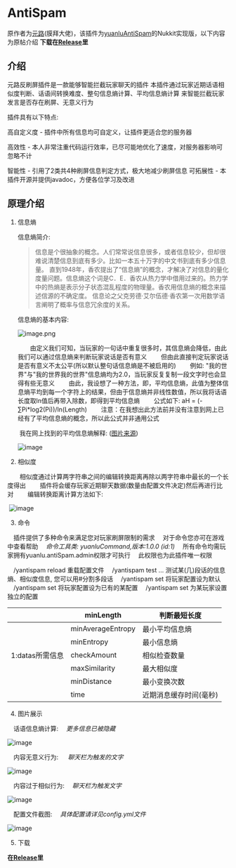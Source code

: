 # AntiSpam
原作者为[元路](https://www.mcbbs.net/home.php?mod=space&uid=670070)(膜拜大佬)，该插件为[yuanluAntiSpam](https://www.mcbbs.net/thread-903631-1-1.html)的Nukkit实现版，以下内容为原帖介绍
**下载在[Release](https://github.com/Isla4ever/AntiSpam/releases)里**

## 介绍

元路反刷屏插件是一款能够智能拦截玩家聊天的插件
本插件通过玩家近期话语相似度判断、话语间转换难度、整句信息熵计算、平均信息熵计算
来智能拦截玩家发言是否存在刷屏、无意义行为

插件具有以下特点:

高自定义度 - 插件中所有信息均可自定义，让插件更适合您的服务器 

高效性 - 本人非常注重代码运行效率，已尽可能地优化了速度，对服务器影响可忽略不计 

智能性 - 引用了2类共4种刷屏信息判定方式，极大地减少刷屏信息 可拓展性 - 本插件开源并提供javadoc，方便各位学习及改进

## 原理介绍

1. 信息熵

   信息熵简介:

   > 信息是个很抽象的概念。人们常常说信息很多，或者信息较少，但却很难说清楚信息到底有多少。比如一本五十万字的中文书到底有多少信息量。
   > 直到1948年，香农提出了“信息熵”的概念，才解决了对信息的量化度量问题。信息熵这个词是C．E．香农从热力学中借用过来的。热力学中的热熵是表示分子状态混乱程度的物理量。香农用信息熵的概念来描述信源的不确定度。
   > 信息论之父克劳德·艾尔伍德·香农第一次用数学语言阐明了概率与信息冗余度的关系。

   信息熵的基本内容:

   ![image.png](https://i.loli.net/2020/08/31/ebZEhku1dNCGX94.png)

   　　由定义我们可知，当玩家的一句话中重复很多时，其信息熵会降低，由此我们可以通过信息熵来判断玩家说话是否有意义
   　　但由此直接判定玩家说话是否有意义不太公平(所以默认整句话信息熵是不被启用的)
   　　例如: "我的世界"与"我的世界我的世界"信息熵均为2.0，当玩家反复复制一段文字时也会显得有些无意义
   　　由此，我设想了一种方法，即，平均信息熵，此值为整体信息熵平均到每一个字符上的结果，但由于信息熵并非线性数值，所以我将话语长度取ln值后再带入除数，即得到平均信息熵
   　　公式如下: aH = (-∑Pi*log2(Pi))/ln(Length)
   　　注意：在我想出此方法前并没有注意到网上已经有了平均信息熵的概念，所以此公式并非通用公式

   ​		我在网上找到的平均信息熵解释: ([图片来源](https://www.mcbbs.net/plugin.php?id=link_redirect&target=https%3A%2F%2Fwww.jianshu.com%2Fp%2Fb841dbe21bd9))

   ![image](https://i.loli.net/2020/04/16/kuQIW9gNBhr7fjs.jpg)

2. 相似度

　　相似度通过计算两字符串之间的编辑转换距离再除以两字符串中最长的一个长度得出
　　插件将会缓存玩家近期聊天数据(数量由配置文件决定)然后再进行比对
　　编辑转换距离计算方法如下:

​		![image](https://i.loli.net/2020/04/16/pfEPTiWDs29ndvX.png)

3. 命令

　插件提供了多种命令来满足您对玩家刷屏限制的需求
　对于命令您亦可在游戏中查看帮助
　*命令工具类: yuanluCommand,版本:1.0.0 (id:1)*
　所有命令均需玩家拥有yuanlu.antiSpam.admin权限才可执行
　此权限也为此插件唯一权限

　/yantispam reload 重载配置文件
　/yantispam test ... 测试某(几)段话的信息熵、相似度信息, 您可以用#分割多段话
　/yantispam set <player> 将玩家配置设为默认
　/yantispam set <player> <name> 将玩家配置设为已有的某配置
　/yantispam set <player> <datas> 为某玩家设置独立的配置

|                 | minLength         | 判断最短长度           |
| --------------- | ----------------- | ---------------------- |
|                 | minAverageEntropy | 最小平均信息熵         |
|                 | minEntropy        | 最小信息熵             |
| 1:datas所需信息 | checkAmount       | 相似检查数量           |
|                 | maxSimilarity     | 最大相似度             |
|                 | minDistance       | 最小变换次数           |
|                 | time              | 近期消息缓存时间(毫秒) |

4. 图片展示

　话语信息熵计算:
　*更多信息已被隐藏*

![image](https://miao.su/images/2019/08/17/QQ20190817135335473db.png)

　内容无意义行为:
　 *聊天栏为触发的文字*

![image](https://s2.ax1x.com/2019/08/17/mnoQr4.png)

　内容过于相似行为:
　*聊天栏为触发文字*

![image](https://s2.ax1x.com/2019/08/17/mnolqJ.png)

　配置文件截图:
　*具体配置请详见config.yml文件*

![image](https://i.loli.net/2019/08/17/QiwODe8YqSuVfzX.png)

5. 下载

**在[Release](https://github.com/Isla4ever/AntiSpam/releases)里**
